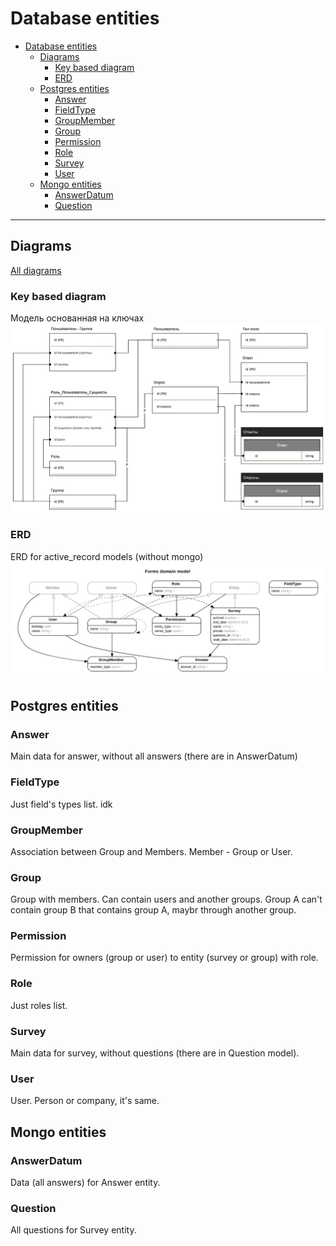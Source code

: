 # Database entities

- [Database entities](#database-entities)
  - [Diagrams](#diagrams)
    - [Key based diagram](#key-based-diagram)
    - [ERD](#erd)
  - [Postgres entities](#postgres-entities)
    - [Answer](#answer)
    - [FieldType](#fieldtype)
    - [GroupMember](#groupmember)
    - [Group](#group)
    - [Permission](#permission)
    - [Role](#role)
    - [Survey](#survey)
    - [User](#user)
  - [Mongo entities](#mongo-entities)
    - [AnswerDatum](#answerdatum)
    - [Question](#question)

___
## Diagrams

[All diagrams](/doc/database_diagrams.pdf)

### Key based diagram
Модель основанная на ключах
![key_based_diagram](/doc/img/key_based.jpg)

### ERD

ERD for active_record models (without mongo)
![erd](/doc/img/erd_image.png)

## Postgres entities

### Answer

Main data for answer, without all answers (there are in AnswerDatum)


### FieldType

Just field's types list. idk


### GroupMember

Association between Group and Members. Member - Group or User.


### Group

Group with members. Can contain users and another groups. Group A can't contain group B that contains group A, maybr through another group.


### Permission

Permission for owners (group or user) to entity (survey or group) with role.


### Role

Just roles list.


### Survey

Main data for survey, without questions (there are in Question model).


### User

User. Person or company, it's same.




## Mongo entities

### AnswerDatum

Data (all answers) for Answer entity.

### Question

All questions for Survey entity.


[postgres_entities]: #postgres-entities
[mongo_entities]: #mongo-entities
